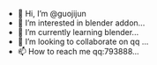 - 👋 Hi, I’m @guojijun
- 👀 I’m interested in blender addon...
- 🌱 I’m currently learning blender...
- 💞️ I’m looking to collaborate on qq ...
- 📫 How to reach me  qq:793888...

<!---
guojijun/guojijun is a ✨ special ✨ repository because its `README.md` (this file) appears on your GitHub profile.
You can click the Preview link to take a look at your changes.
--->
